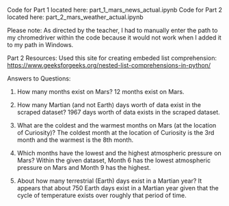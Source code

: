 Code for Part 1 located here: part_1_mars_news_actual.ipynb
Code for Part 2 located here: part_2_mars_weather_actual.ipynb

Please note: As directed by the teacher, I had to manually enter the path to my chromedriver within the code because it would not work when I added it to my path in Windows.

Part 2 Resources:
Used this site for creating embeded list comprehension:
https://www.geeksforgeeks.org/nested-list-comprehensions-in-python/

Answers to Questions:
1. How many months exist on Mars?
12 months exist on Mars.

2. How many Martian (and not Earth) days worth of data exist in the scraped dataset?
1967 days worth of data exists in the scraped dataset.

3. What are the coldest and the warmest months on Mars (at the location of Curiosity)? 
The coldest month at the location of Curiosity is the 3rd month and the warmest is the 8th month.

4. Which months have the lowest and the highest atmospheric pressure on Mars?
Within the given dataset, Month 6 has the lowest atmospheric pressure on Mars and Month 9 has the highest.

5. About how many terrestrial (Earth) days exist in a Martian year?
It appears that about 750 Earth days exist in a Martian year given that the cycle of temperature exists over roughly that period of time.